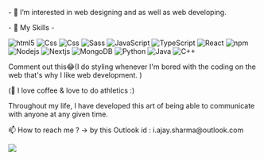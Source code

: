 <!DOCTYPE html>
<html>
<head>
</head>
<body>

<div style="display: flex">
<!--     <img src="https://github-readme-stats.vercel.app/api?username=ajay1455&show_icons=true"/> -->
<!--   <div >
    <img src="introduction.svg" width="400" height="200" alt="introduction">
</div> -->
  <div>
  <p>- 👀 I’m interested in web designing and as well as web developing.</p>
  <p>- 🌱 My Skills -</p>
 <p>
  <img alt="html5" src="https://img.shields.io/badge/-HTML5-E34F26?style=flat-square&logo=html5&logoColor=white" />
  <img alt="Css" src="https://img.shields.io/badge/CSS-white?&style=flat-square&logo=css3&logoColor=blue" />
  <img alt="Css" src="https://img.shields.io/badge/Tailwind_CSS-38B2AC?style=flat-square&logo=tailwind-css&logoColor=white" />
  <img alt="Sass" src="https://img.shields.io/badge/-Sass-CC6699?style=flat-square&logo=sass&logoColor=white" />
 <img alt="JavaScript" src="https://img.shields.io/badge/-JavaScript-yellow?style=flat-square&logo=javascript&logoColor=white" />
  <img alt="TypeScript" src="https://img.shields.io/badge/-TypeScript-007ACC?style=flat-square&logo=typescript&logoColor=white" />
  <img alt="React" src="https://img.shields.io/badge/-React-45b8d8?style=flat-square&logo=react&logoColor=white" />
  <img alt="npm" src="https://img.shields.io/badge/-NPM-CB3837?style=flat-square&logo=npm&logoColor=white" />
  <img alt="Nodejs" src="https://img.shields.io/badge/-Nodejs-white?style=flat-square&logo=Node.js&logoColor=black" />
 <img alt="Nextjs" src="https://img.shields.io/badge/-Nextjs-45b8d8?style=flat-square&logo=next.js&logoColor=white" />
  <img alt="MongoDB" src="https://img.shields.io/badge/-MongoDB-13aa52?style=flat-square&logo=mongodb&logoColor=white" />
 <img alt="Python" src="https://img.shields.io/badge/-Python-4B8BBE?style=flat-square&logo=Python&logoColor=FFE873" />
 <img alt="Java" src="https://img.shields.io/badge/-Java-white?style=flat-square&logo=Java&logoColor=pink" />
 <img alt="C++" src="https://img.shields.io/badge/C%2B%2B-00599C?style=flat-square&logo=c%2B%2B&logoColor= #044F88 " />
</p>
   <p> Comment out this😂(I do styling whenever I'm bored with the coding on the web that's why I like web development. )
   <p>(💞️ I love coffee & love to do athletics :)</p>
    <p>Throughout my life, I have developed this art of being able to communicate with anyone at any given time.</p>
   <p> 📫 How to reach me ? -> by this Outlook id : i.ajay.sharma@outlook.com</p>
<!--       <img src="https://github-readme-stats.vercel.app/api/top-langs?username=ajay1455"/> -->
    <img src="https://github-readme-stats.vercel.app/api/top-langs?username=ajay1455&layout=compact"/> 
     
  </div>
</body>
</html>






<!---
Ajay1455/Ajay1455 is a ✨ special ✨ repository because its `README.md` (this file) appears on your GitHub profile.
You can click the Preview link to take a look at your changes.
--->
